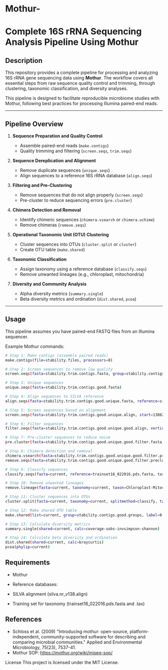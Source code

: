 # Mothur-
# Complete 16S rRNA Sequencing Analysis Pipeline Using Mothur

## Description
This repository provides a complete pipeline for processing and analyzing 16S rRNA gene sequencing data using **Mothur**. The workflow covers all essential steps from raw sequence quality control and trimming, through clustering, taxonomic classification, and diversity analyses.

This pipeline is designed to facilitate reproducible microbiome studies with Mothur, following best practices for processing Illumina paired-end reads.

---

## Pipeline Overview

1. **Sequence Preparation and Quality Control**
   - Assemble paired-end reads (`make.contigs`)
   - Quality trimming and filtering (`screen.seqs`, `trim.seqs`)

2. **Sequence Dereplication and Alignment**
   - Remove duplicate sequences (`unique.seqs`)
   - Align sequences to a reference 16S rRNA database (`align.seqs`)

3. **Filtering and Pre-Clustering**
   - Remove sequences that do not align properly (`screen.seqs`)
   - Pre-cluster to reduce sequencing errors (`pre.cluster`)

4. **Chimera Detection and Removal**
   - Identify chimeric sequences (`chimera.vsearch` or `chimera.uchime`)
   - Remove chimeras (`remove.seqs`)

5. **Operational Taxonomic Unit (OTU) Clustering**
   - Cluster sequences into OTUs (`cluster.split` or `cluster`)
   - Create OTU table (`make.shared`)

6. **Taxonomic Classification**
   - Assign taxonomy using a reference database (`classify.seqs`)
   - Remove unwanted lineages (e.g., chloroplast, mitochondria)

7. **Diversity and Community Analysis**
   - Alpha diversity metrics (`summary.single`)
   - Beta diversity metrics and ordination (`dist.shared`, `pcoa`)

---

## Usage

This pipeline assumes you have paired-end FASTQ files from an Illumina sequencer.

Example Mothur commands:

```bash
# Step 1: Make contigs (assemble paired reads)
make.contigs(file=stability.files, processors=8)

# Step 2: Screen sequences to remove low quality
screen.seqs(fasta=stability.trim.contigs.fasta, group=stability.contigs.groups, maxambig=0, maxlength=275)

# Step 3: Unique sequences
unique.seqs(fasta=stability.trim.contigs.good.fasta)

# Step 4: Align sequences to SILVA reference
align.seqs(fasta=stability.trim.contigs.good.unique.fasta, reference=silva.nr_v138.align)

# Step 5: Screen sequences based on alignment
screen.seqs(fasta=stability.trim.contigs.good.unique.align, start=13862, end=23444, maxhomop=8)

# Step 6: Filter sequences
filter.seqs(fasta=stability.trim.contigs.good.unique.good.align, vertical=T, trump=.)

# Step 7: Pre-cluster sequences to reduce noise
pre.cluster(fasta=stability.trim.contigs.good.unique.good.filter.fasta, diffs=2)

# Step 8: Chimera detection and removal
chimera.vsearch(fasta=stability.trim.contigs.good.unique.good.filter.precluster.fasta, dereplicate=T)
remove.seqs(fasta=stability.trim.contigs.good.unique.good.filter.precluster.fasta, accnos=stability.trim.contigs.good.unique.good.filter.precluster.denovo.vsearch.accnos)

# Step 9: Classify sequences
classify.seqs(fasta=current, reference=trainset16_022016.pds.fasta, taxonomy=trainset16_022016.pds.tax, cutoff=80)

# Step 10: Remove unwanted lineages
remove.lineage(fasta=current, taxonomy=current, taxon=Chloroplast-Mitochondria-unknown-Archaea-Eukaryota)

# Step 11: Cluster sequences into OTUs
cluster.split(fasta=current, taxonomy=current, splitmethod=classify, taxlevel=4, cutoff=0.03)

# Step 12: Make shared OTU table
make.shared(list=current, group=stability.contigs.good.groups, label=0.03)

# Step 13: Calculate diversity metrics
summary.single(shared=current, calc=coverage-sobs-invsimpson-shannon)

# Step 14: Calculate beta diversity and ordination
dist.shared(shared=current, calc=braycurtis)
pcoa(phylip=current)

```

## Requirements
* Mothur

* Reference databases:
*   SILVA alignment (silva.nr_v138.align)
*   Training set for taxonomy (trainset16_022016.pds.fasta and .tax)

## References
*  Schloss et al. (2009) "Introducing mothur: open-source, platform-independent, community-supported software for describing and comparing microbial communities." Applied and Environmental Microbiology, 75(23), 7537-41.
*  Mothur SOP: https://mothur.org/wiki/miseq-sop/

License
This project is licensed under the MIT License.

